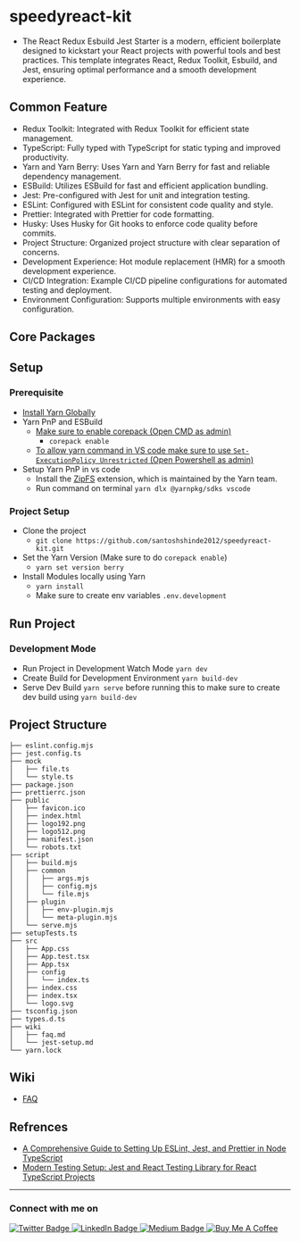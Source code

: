 # speedyreact-kit

- The React Redux Esbuild Jest Starter is a modern, efficient boilerplate designed to kickstart your React projects with powerful tools and best practices. This template integrates React, Redux Toolkit, Esbuild, and Jest, ensuring optimal performance and a smooth development experience.
  
## Common Feature

- Redux Toolkit: Integrated with Redux Toolkit for efficient state management.
- TypeScript: Fully typed with TypeScript for static typing and improved productivity.
- Yarn and Yarn Berry: Uses Yarn and Yarn Berry for fast and reliable dependency management.
- ESBuild: Utilizes ESBuild for fast and efficient application bundling.
- Jest: Pre-configured with Jest for unit and integration testing.
- ESLint: Configured with ESLint for consistent code quality and style.
- Prettier: Integrated with Prettier for code formatting.
- Husky: Uses Husky for Git hooks to enforce code quality before commits.
- Project Structure: Organized project structure with clear separation of concerns.
- Development Experience: Hot module replacement (HMR) for a smooth development experience.
- CI/CD Integration: Example CI/CD pipeline configurations for automated testing and deployment.
- Environment Configuration: Supports multiple environments with easy configuration.
  
## Core Packages 
  
## Setup

### Prerequisite 
- [Install Yarn Globally](https://classic.yarnpkg.com/lang/en/docs/install/)
- Yarn PnP and ESBuild 
    - [Make sure to enable corepack (Open CMD as admin)](https://yarnpkg.com/corepack)
        - `corepack enable`
    - [To allow yarn command in VS code make sure to use `Set-ExecutionPolicy Unrestricted` (Open Powershell as admin)](https://learn.microsoft.com/en-us/powershell/module/microsoft.powershell.security/set-executionpolicy?view=powershell-7.4)
- Setup Yarn PnP in vs code
    - Install the [ZipFS](https://marketplace.visualstudio.com/items?itemName=arcanis.vscode-zipfs) extension, which is maintained by the Yarn team.
    - Run command on terminal `yarn dlx @yarnpkg/sdks vscode`

### Project Setup

- Clone the project 
    - `git clone https://github.com/santoshshinde2012/speedyreact-kit.git`
- Set the Yarn Version (Make sure to do `corepack enable`)
    - `yarn set version berry`
- Install Modules locally using Yarn
    - `yarn install`
    - Make sure to create env variables `.env.development`

## Run Project

### Development Mode

- Run Project in Development Watch Mode `yarn dev`
- Create Build for Development Environment `yarn build-dev`
- Serve Dev Build `yarn serve` before running this to make sure to create dev build using `yarn build-dev`
  

## Project Structure

```
├── eslint.config.mjs
├── jest.config.ts
├── mock
│   ├── file.ts
│   └── style.ts
├── package.json
├── prettierrc.json
├── public
│   ├── favicon.ico
│   ├── index.html
│   ├── logo192.png
│   ├── logo512.png
│   ├── manifest.json
│   └── robots.txt
├── script
│   ├── build.mjs
│   ├── common
│   │   ├── args.mjs
│   │   ├── config.mjs
│   │   └── file.mjs
│   ├── plugin
│   │   ├── env-plugin.mjs
│   │   └── meta-plugin.mjs
│   └── serve.mjs
├── setupTests.ts
├── src
│   ├── App.css
│   ├── App.test.tsx
│   ├── App.tsx
│   ├── config
│   │   └── index.ts
│   ├── index.css
│   ├── index.tsx
│   └── logo.svg
├── tsconfig.json
├── types.d.ts
├── wiki
│   ├── faq.md
│   └── jest-setup.md
└── yarn.lock
```

## Wiki

- [FAQ](wiki/faq.md)
  
## Refrences

 - [A Comprehensive Guide to Setting Up ESLint, Jest, and Prettier in Node TypeScript](https://blog.santoshshinde.com/a-comprehensive-guide-to-setting-up-eslint-jest-and-prettier-in-node-typescript-b04d8e5673fd)
 - [Modern Testing Setup: Jest and React Testing Library for React TypeScript Projects](https://blog.santoshshinde.com/modern-testing-setup-jest-and-react-testing-library-for-react-typescript-projects-a534c651746f)


<hr/>

### Connect with me on
<div id="badges">
  <a href="https://twitter.com/shindesan2012">
    <img src="https://img.shields.io/badge/shindesan2012-black?style=for-the-badge&logo=twitter&logoColor=white" alt="Twitter Badge"/>
  </a>
  <a href="https://www.linkedin.com/in/shindesantosh/">
    <img src="https://img.shields.io/badge/shindesantosh-blue?style=for-the-badge&logo=linkedin&logoColor=white" alt="LinkedIn Badge"/>
  </a>
   <a href="https://blog.santoshshinde.com/">
    <img src="https://img.shields.io/badge/Blog-black?style=for-the-badge&logo=medium&logoColor=white" alt="Medium Badge"/>
  </a>
  <a href="https://www.buymeacoffee.com/santoshshin" target="_blank">
   <img src="https://img.shields.io/badge/buymeacoffee-black?style=for-the-badge&logo=buymeacoffee&logoColor=white" alt="Buy Me A Coffee"/>
  </a>
</div>

